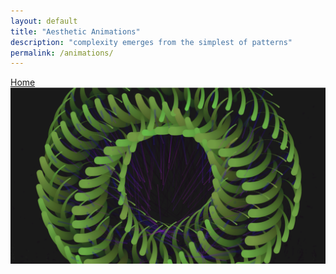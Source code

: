 ```yaml
---
layout: default
title: "Aesthetic Animations"
description: "complexity emerges from the simplest of patterns"
permalink: /animations/
---
```

[Home](/index.html)
![Image](/docs/assets/1.png)
